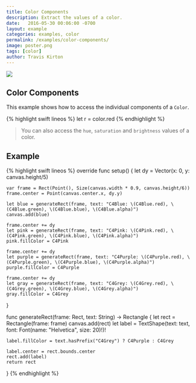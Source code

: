 ```yaml
---
title: Color Components
description: Extract the values of a color.
date:   2016-05-30 00:06:00 -0700
layout: example
categories: examples, color
permalink: /examples/color-components/
image: poster.png
tags: [color]
author: Travis Kirton
---
```

![](components.png)

## Color Components
This example shows how to access the individual components of a `Color`.

{% highlight swift lineos %}
let r = color.red
{% endhighlight %}

> You can also access the `hue`, `saturation` and `brightness` values of a color.

## Example
{% highlight swift lineos %}
override func setup() {
    let dy = Vector(x: 0, y: canvas.height/5)

    var frame = Rect(Point(), Size(canvas.width * 0.9, canvas.height/6))
    frame.center = Point(canvas.center.x, dy.y)

    let blue = generateRect(frame, text: "C4Blue: \(C4Blue.red), \(C4Blue.green), \(C4Blue.blue), \(C4Blue.alpha)")
    canvas.add(blue)

    frame.center += dy
    let pink = generateRect(frame, text: "C4Pink: \(C4Pink.red), \(C4Pink.green), \(C4Pink.blue), \(C4Pink.alpha)")
    pink.fillColor = C4Pink

    frame.center += dy
    let purple = generateRect(frame, text: "C4Purple: \(C4Purple.red), \(C4Purple.green), \(C4Purple.blue), \(C4Purple.alpha)")
    purple.fillColor = C4Purple

    frame.center += dy
    let gray = generateRect(frame, text: "C4Grey: \(C4Grey.red), \(C4Grey.green), \(C4Grey.blue), \(C4Grey.alpha)")
    gray.fillColor = C4Grey
}

func generateRect(frame: Rect, text: String) -> Rectangle {
    let rect = Rectangle(frame: frame)
    canvas.add(rect)
    let label = TextShape(text: text, font: Font(name: "Helvetica", size: 20)!)!

    label.fillColor = text.hasPrefix("C4Grey") ? C4Purple : C4Grey

    label.center = rect.bounds.center
    rect.add(label)
    return rect
}
{% endhighlight %}
